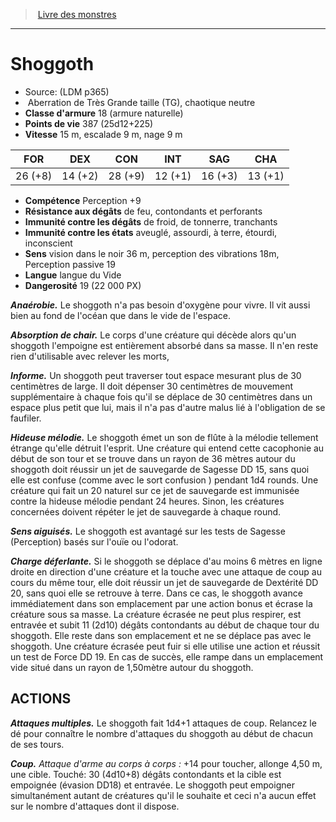 ﻿> [Livre des monstres](tome_of_beasts.md)

---

# Shoggoth

- Source: (LDM p365)
-  Aberration de Très Grande taille (TG), chaotique neutre
- **Classe d'armure** 18 (armure naturelle)
- **Points de vie** 387 (25d12+225)
- **Vitesse** 15 m, escalade 9 m, nage 9 m

|FOR|DEX|CON|INT|SAG|CHA|
|---|---|---|---|---|---|
|26 (+8)|14 (+2)|28 (+9)|12 (+1)|16 (+3)|13 (+1)|

- **Compétence** Perception +9
- **Résistance aux dégâts** de feu, contondants et perforants
- **Immunité contre les dégâts** de froid, de tonnerre, tranchants
- **Immunité contre les états** aveuglé, assourdi, à terre, étourdi, inconscient
- **Sens** vision dans le noir 36 m, perception des vibrations 18m, Perception passive 19
- **Langue** langue du Vide
- **Dangerosité** 19 (22 000 PX)

**_Anaérobie._** Le shoggoth n'a pas besoin d'oxygène pour vivre. Il vit aussi bien au fond de l'océan que dans le vide de l'espace.

**_Absorption de chair._** Le corps d'une créature qui décède alors qu'un shoggoth l'empoigne est entièrement absorbé dans sa masse. Il n'en reste rien d'utilisable avec relever les morts,

**_Informe._** Un shoggoth peut traverser tout espace mesurant plus de 30 centimètres de large. Il doit dépenser 30 centimètres de mouvement supplémentaire à chaque fois qu'il se déplace de 30 centimètres dans un espace plus petit que lui, mais il n'a pas d'autre malus lié à l'obligation de se faufiler.

**_Hideuse mélodie._** Le shoggoth émet un son de flûte à la mélodie tellement étrange qu'elle détruit l'esprit. Une créature qui entend cette cacophonie au début de son tour et se trouve dans un rayon de 36 mètres autour du shoggoth doit réussir un jet de sauvegarde de Sagesse DD 15, sans quoi elle est confuse (comme avec le sort confusion ) pendant 1d4 rounds. Une créature qui fait un 20 naturel sur ce jet de sauvegarde est immunisée contre la hideuse mélodie pendant 24 heures. Sinon, les créatures concernées doivent répéter le jet de sauvegarde à chaque round.

**_Sens aiguisés._** Le shoggoth est avantagé sur les tests de Sagesse (Perception) basés sur l'ouïe ou l'odorat.

**_Charge déferlante._** Si le shoggoth se déplace d'au moins 6 mètres en ligne droite en direction d'une créature et la touche avec une attaque de coup au cours du même tour, elle doit réussir un jet de sauvegarde de Dextérité DD 20, sans quoi elle se retrouve à terre. Dans ce cas, le shoggoth avance immédiatement dans son emplacement par une action bonus et écrase la créature sous sa masse. La créature écrasée ne peut plus respirer, est entravée et subit 11 (2d10) dégâts contondants au début de chaque tour du shoggoth. Elle reste dans son emplacement et ne se déplace pas avec le shoggoth. Une créature écrasée peut fuir si elle utilise une action et réussit un test de Force DD 19. En cas de succès, elle rampe dans un emplacement vide situé dans un rayon de 1,50mètre autour du shoggoth.

## ACTIONS

**_Attaques multiples._** Le shoggoth fait 1d4+1 attaques de coup. Relancez le dé pour connaître le nombre d'attaques du shoggoth au début de chacun de ses tours.

**_Coup._** _Attaque d'arme au corps à corps :_ +14 pour toucher, allonge 4,50 m, une cible. Touché: 30 (4d10+8) dégâts contondants et la cible est empoignée (évasion DD18) et entravée. Le shoggoth peut empoigner simultanément autant de créatures qu'il le souhaite et ceci n'a aucun effet sur le nombre d'attaques dont il dispose.


